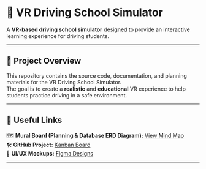 # 🚗 VR Driving School Simulator  
A **VR-based driving school simulator** designed to provide an interactive learning experience for driving students.

---

## 📌 Project Overview  
This repository contains the source code, documentation, and planning materials for the VR Driving School Simulator.  
The goal is to create a **realistic** and **educational** VR experience to help students practice driving in a safe environment.

---

## 🔗 Useful Links  

🗺️ **Mural Board (Planning & Database ERD Diagram):** [View Mind Map](https://app.mural.co/t/bionicdolphins5255/m/bionicdolphins5255/1737446234727/b6f5d34c069302703e893d84352c5cd894062bb9)  
🛠️ **GitHub Project:** [Kanban Board](https://github.com/users/suseliwen/projects/2)  
🎨 **UI/UX Mockups:** [Figma Designs](https://www.figma.com/design/3ex9j8xhxsBQ4j5YD5vGYZ/Bionic-Dolphins?node-id=0-1&p=f&t=LzbS6XASNCOrK2U0-0)  

---

